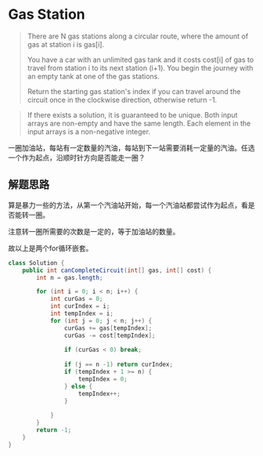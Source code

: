 # Gas Station

> There are N gas stations along a circular route, where the amount of gas at station i is gas[i].
>
> You have a car with an unlimited gas tank and it costs cost[i] of gas to travel from station i to its next station (i+1). You begin the journey with an empty tank at one of the gas stations.
>
> Return the starting gas station's index if you can travel around the circuit once in the clockwise direction, otherwise return -1.

> If there exists a solution, it is guaranteed to be unique.
> Both input arrays are non-empty and have the same length.
> Each element in the input arrays is a non-negative integer.

一圈加油站，每站有一定数量的汽油，每站到下一站需要消耗一定量的汽油。任选一个作为起点，沿顺时针方向是否能走一圈？

## 解题思路

算是暴力一些的方法，从第一个汽油站开始，每一个汽油站都尝试作为起点，看是否能转一圈。

注意转一圈所需要的次数是一定的，等于加油站的数量。

故以上是两个for循环嵌套。

```Java
class Solution {
    public int canCompleteCircuit(int[] gas, int[] cost) {
        int n = gas.length;

        for (int i = 0; i < n; i++) {
            int curGas = 0;
            int curIndex = i;
            int tempIndex = i;
            for (int j = 0; j < n; j++) {
                curGas += gas[tempIndex];
                curGas -= cost[tempIndex];
                
                if (curGas < 0) break;
                
                if (j == n -1) return curIndex;
                if (tempIndex + 1 >= n) {
                    tempIndex = 0;
                } else {
                    tempIndex++;
                }
                
            }
        }
        return -1;
    }
}
```